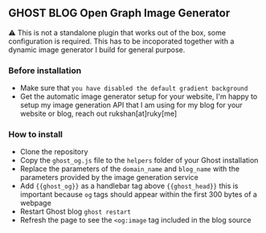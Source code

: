 ## GHOST BLOG Open Graph Image Generator

⚠️ This is not a standalone plugin that works out of the box, some configuration is required. This has to be incoporated together with a dynamic image generator I build for general purpose.

### Before installation

- Make sure that `you have disabled the default gradient background`
- Get the automatic image generator setup for your website, I'm happy to setup my image generation API that I am using for my blog for your website or blog, reach out rukshan[at]ruky[me]

### How to install

- Clone the repository
- Copy the `ghost_og.js` file to the `helpers` folder of your Ghost installation
- Replace the parameters of the `domain_name` and `blog_name` with the parameters provided by the image generation service
- Add `{{ghost_og}}` as a handlebar tag above `{{ghost_head}}` this is important because `og` tags should appear within the first 300 bytes of a webpage
- Restart Ghost blog `ghost restart`
- Refresh the page to see the `<og:image` tag included in the blog source
